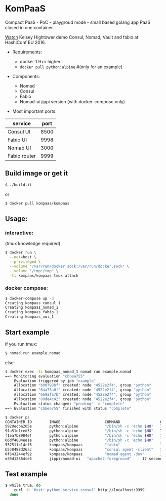 # KomPaaS

Compact PaaS - PoC - playgroud mode - small based golang app PaaS closed in one container

[Watch](https://www.youtube.com/watch?v=gf43TcWjBrE&list=PL81sUbsFNc5b-Gd59Lpz7BW0eHJBt0GvE&index=1) Kelsey Hightower demo Consul, Nomad, Vault and fabio at HashiConf EU 2016.

* Requirements:
  * docker 1.9 or higher
  * `docker pull python:alpine` #(only for an example)

* Components:
  * Nomad
  * Consul
  * Fabio
  * Nomad-ui jippi version (with docker-compose only)

* Most important ports:

 service | port
---------|-----
Consul UI| 8500
Fabio  UI| 9998
Nomad  UI| 3000
Fabio router | 9999


## Build image or get it
```bash
$ ./build.it
```
or
```bash
$ docker pull kompaas/kompaas
```

## Usage:
### interactive:
(tmux knowledge required)
```bash
$ docker run \
  --net=host \
  --privileged \
  --volume "/var/run/docker.sock:/var/run/docker.sock" \
  --volume "/tmp:/tmp" \
  -ti kompaas/kompaas tmux attach
```
### docker compose:
```bash
$ docker-compose up -d
Creating kompaas_consul_1
Creating kompaas_nomad_1
Creating kompaas_fabio_1
Creating kompaas_nui_1
```

## Start example
if you run tmux:
```bash
$ nomad run example.nomad
```
else:
```bash
$ docker exec -ti kompaas_nomad_1 nomad run example.nomad
==> Monitoring evaluation "cbbea755"
    Evaluation triggered by job "example"
    Allocation "b00798bf" created: node "4522e2f4", group "python"
    Allocation "64a73a0f" created: node "4522e2f4", group "python"
    Allocation "669afa7b" created: node "4522e2f4", group "python"
    Allocation "80de4c42" created: node "4522e2f4", group "python"
    Evaluation status changed: "pending" -> "complete"
==> Evaluation "cbbea755" finished with status "complete"

$ docker ps
CONTAINER ID        IMAGE                    COMMAND                  CREATED             STATUS              PORTS                                                  NAMES
5920ecba205e        python:alpine            "/bin/sh -c 'echo $HO"   7 seconds ago       Up 6 seconds        127.0.0.1:31873->8000/tcp, 127.0.0.1:31873->8000/udp   server-64a73a0f-5999-fcc2-6aa6-b1cf228d1b74
91a51e1ced32        python:alpine            "/bin/sh -c 'echo $HO"   7 seconds ago       Up 6 seconds        127.0.0.1:42008->8000/tcp, 127.0.0.1:42008->8000/udp   server-80de4c42-4786-2c09-40c9-69002c7f79b4
f1ea7b8984ef        python:alpine            "/bin/sh -c 'echo $HO"   7 seconds ago       Up 6 seconds        127.0.0.1:28821->8000/tcp, 127.0.0.1:28821->8000/udp   server-b00798bf-8b32-c40a-a5fb-6496c7112748
66df4804ee1e        python:alpine            "/bin/sh -c 'echo $HO"   7 seconds ago       Up 6 seconds        127.0.0.1:55579->8000/tcp, 127.0.0.1:55579->8000/udp   server-669afa7b-8f33-9dbd-0f21-c83ccf369485
557511c14cf5        kompaas/kompaas          "fabio"                  17 seconds ago      Up 16 seconds                                                              kompaas_fabio_1
b538488d26ac        kompaas/kompaas          "consul agent -client"   17 seconds ago      Up 16 seconds                                                              kompaas_consul_1
0f643244ef92        kompaas/kompaas          "nomad agent -dev"       17 seconds ago      Up 16 seconds                                                              kompaas_nomad_1
e30d12884ce5        jippi/nomad-ui   "apache2-foreground"     17 seconds ago      Up 16 seconds                                                              kompaas_nui_1
```

## Test example
```bash
$ while true; do
    curl -H 'Host: python.service.consul' http://localhost:9999
  done
```
